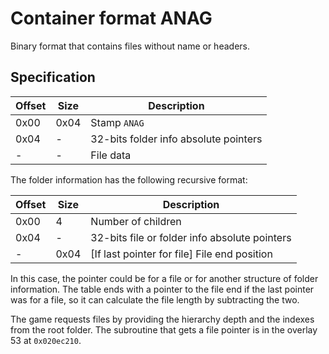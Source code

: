 # Container format ANAG

Binary format that contains files without name or headers.

## Specification

| Offset | Size | Description                           |
| ------ | ---- | ------------------------------------- |
| 0x00   | 0x04 | Stamp `ANAG`                          |
| 0x04   | -    | 32-bits folder info absolute pointers |
| -      | -    | File data                             |

The folder information has the following recursive format:

| Offset | Size | Description                                   |
| ------ | ---- | --------------------------------------------- |
| 0x00   | 4    | Number of children                            |
| 0x04   | -    | 32-bits file or folder info absolute pointers |
| -      | 0x04 | [If last pointer for file] File end position  |

In this case, the pointer could be for a file or for another structure of folder
information. The table ends with a pointer to the file end if the last pointer
was for a file, so it can calculate the file length by subtracting the two.

The game requests files by providing the hierarchy depth and the indexes from
the root folder. The subroutine that gets a file pointer is in the overlay 53 at
`0x020ec210`.
